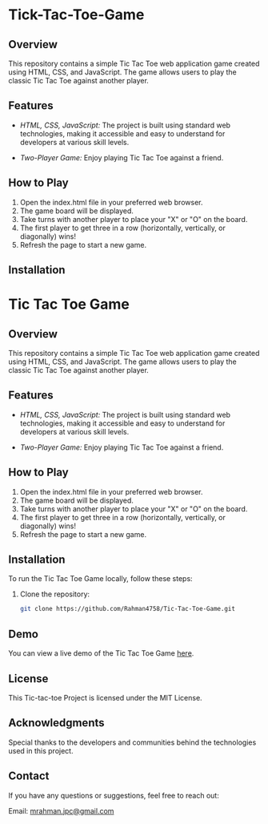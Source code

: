 # Tick-Tac-Toe-Game

## Overview

This repository contains a simple Tic Tac Toe web application game created using HTML, CSS, and JavaScript. The game allows users to play the classic Tic Tac Toe against another player.

## Features

- *HTML, CSS, JavaScript:* The project is built using standard web technologies, making it accessible and easy to understand for developers at various skill levels.

- *Two-Player Game:* Enjoy playing Tic Tac Toe against a friend.

## How to Play

1. Open the index.html file in your preferred web browser.
2. The game board will be displayed.
3. Take turns with another player to place your "X" or "O" on the board.
4. The first player to get three in a row (horizontally, vertically, or diagonally) wins!
5. Refresh the page to start a new game.

## Installation

# Tic Tac Toe Game

## Overview

This repository contains a simple Tic Tac Toe web application game created using HTML, CSS, and JavaScript. The game allows users to play the classic Tic Tac Toe against another player.

## Features

- *HTML, CSS, JavaScript:* The project is built using standard web technologies, making it accessible and easy to understand for developers at various skill levels.

- *Two-Player Game:* Enjoy playing Tic Tac Toe against a friend.

## How to Play

1. Open the index.html file in your preferred web browser.
2. The game board will be displayed.
3. Take turns with another player to place your "X" or "O" on the board.
4. The first player to get three in a row (horizontally, vertically, or diagonally) wins!
5. Refresh the page to start a new game.

## Installation

To run the Tic Tac Toe Game locally, follow these steps:

1. Clone the repository:

   ```bash
   git clone https://github.com/Rahman4758/Tic-Tac-Toe-Game.git

## Demo
You can view a live demo of the Tic Tac Toe Game [here](https://rahman4758.github.io/Tick-Tac-Toe-Game/).

## License

This Tic-tac-toe Project is licensed under the MIT License.

## Acknowledgments

Special thanks to the developers and communities behind the technologies used in this project.

## Contact

If you have any questions or suggestions, feel free to reach out:

Email: mrahman.jpc@gmail.com 
